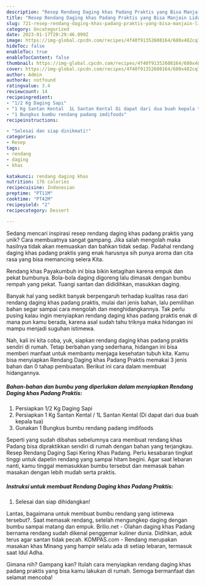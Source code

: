 ```yaml
---
description: "Resep Rendang Daging khas Padang Praktis yang Bisa Manjain Lidah"
title: "Resep Rendang Daging khas Padang Praktis yang Bisa Manjain Lidah"
slug: 721-resep-rendang-daging-khas-padang-praktis-yang-bisa-manjain-lidah
category: Uncategorized
date: 2023-01-17T20:29:46.099Z
image: https://img-global.cpcdn.com/recipes/4f40f91352608164/680x482cq70/rendang-daging-khas-padang-praktis-foto-resep-utama.jpg
hideToc: false
enableToc: true
enableTocContent: false
thumbnail: https://img-global.cpcdn.com/recipes/4f40f91352608164/680x482cq70/rendang-daging-khas-padang-praktis-foto-resep-utama.jpg
cover: https://img-global.cpcdn.com/recipes/4f40f91352608164/680x482cq70/rendang-daging-khas-padang-praktis-foto-resep-utama.jpg
author: Admin
authorAv: notfound
ratingvalue: 3.4
reviewcount: 14
recipeingredient:
- "1/2 Kg Daging Sapi"
- "1 Kg Santan Kental  1L Santan Kental Di dapat dari dua buah kepala tua"
- "1 Bungkus bumbu rendang padang imdifoods"
recipeinstructions:

- "Selesai dan siap dinikmati!"
categories:
- Resep
tags:
- rendang
- daging
- khas

katakunci: rendang daging khas 
nutrition: 176 calories
recipecuisine: Indonesian
preptime: "PT11M"
cooktime: "PT42M"
recipeyield: "2"
recipecategory: Dessert

---
```





Sedang mencari inspirasi resep rendang daging khas padang praktis yang unik? Cara membuatnya sangat gampang. Jika salah mengolah maka hasilnya tidak akan memuaskan dan bahkan tidak sedap. Padahal rendang daging khas padang praktis yang enak harusnya sih punya aroma dan cita rasa yang bisa memancing selera Kita.





Rendang khas Payakumbuh ini bisa bikin ketagihan karena empuk dan pekat bumbunya. Bola-bola daging digoreng lalu dimasak dengan bumbu rempah yang pekat. Tuangi santan dan dididihkan, masukkan daging.

Banyak hal yang sedikit banyak berpengaruh terhadap kualitas rasa dari rendang daging khas padang praktis, mulai dari jenis bahan, lalu pemilihan bahan segar sampai cara mengolah dan menghidangkannya. Tak perlu pusing kalau ingin menyiapkan rendang daging khas padang praktis enak di mana pun kamu berada, karena asal sudah tahu triknya maka hidangan ini mampu menjadi suguhan istimewa.






Nah, kali ini kita coba, yuk, siapkan rendang daging khas padang praktis sendiri di rumah. Tetap berbahan yang sederhana, hidangan ini bisa memberi manfaat untuk membantu menjaga kesehatan tubuh kita. Kamu bisa menyiapkan Rendang Daging khas Padang Praktis memakai 3 jenis bahan dan 0 tahap pembuatan. Berikut ini cara dalam membuat hidangannya.

<!--inarticleads1-->

##### Bahan-bahan dan bumbu yang diperlukan dalam menyiapkan Rendang Daging khas Padang Praktis:

1. Persiapkan 1/2 Kg Daging Sapi
1. Persiapkan 1 Kg Santan Kental / 1L Santan Kental (Di dapat dari dua buah kepala tua)
1. Gunakan 1 Bungkus bumbu rendang padang imdifoods


Seperti yang sudah dibahas sebelumnya cara membuat rendang khas Padang bisa dipraktikkan sendiri di rumah dengan bahan yang terjangkau. Resep Rendang Daging Sapi Kering Khas Padang. Perlu kesabaran tingkat tinggi untuk dapetin rendang yang sampai hitam begini. Agar saat lebaran nanti, kamu tinggal memasukkan bumbu tersebut dan memasak bahan masakan dengan lebih mudah serta praktis. 

<!--inarticleads2-->

##### Instruksi untuk membuat Rendang Daging khas Padang Praktis:


1. Selesai dan siap dihidangkan!

Lantas, bagaimana untuk membuat bumbu rendang yang istimewa tersebut?. Saat memasak rendang, setelah mengungkep daging dengan bumbu sampai matang dan empuk. Brilio.net - Olahan daging khas Padang bernama rendang sudah dikenal penggemar kuliner dunia. Didihkan, aduk terus agar santan tidak pecah. KOMPAS.com - Rendang merupakan masakan khas Minang yang hampir selalu ada di setiap lebaran, termasuk saat Idul Adha. 

Gimana nih? Gampang kan? Itulah cara menyiapkan rendang daging khas padang praktis yang bisa kamu lakukan di rumah. Semoga bermanfaat dan selamat mencoba!
